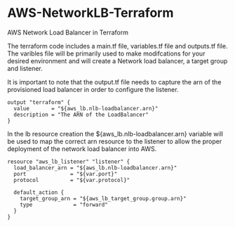# AWS-NetworkLB-Terraform
AWS Network Load Balancer in Terraform

The terraform code includes a main.tf file, variables.tf file and outputs.tf file. The varibles file will be primarily used to make modifcations for your desired environment and will create a Network load balancer, a target group and listener. 

It is important to note that the output.tf file needs to capture the arn of the provisioned load balancer in order to configure the listener.

```
output "terraform" {
  value       = "${aws_lb.nlb-loadbalancer.arn}"
  description = "The ARN of the LoadBalancer"
}
```

In the lb resource creation the ${aws_lb.nlb-loadbalancer.arn} variable will be used to map the correct arn resource to the listener to allow the proper deployment of the network load balancer into AWS.
```
resource "aws_lb_listener" "listener" {
  load_balancer_arn = "${aws_lb.nlb-loadbalancer.arn}"
  port              = "${var.port}"
  protocol          = "${var.protocol}"

  default_action {
    target_group_arn = "${aws_lb_target_group.group.arn}"
    type             = "forward"
  }
}
```
